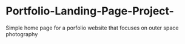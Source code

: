 # Portfolio-Landing-Page-Project-
Simple home page for a porfolio website that focuses on outer space photography

